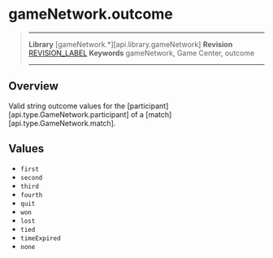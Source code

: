 # gameNetwork.outcome

> --------------------- ------------------------------------------------------------------------------------------
> __Library__           [gameNetwork.*][api.library.gameNetwork]
> __Revision__          [REVISION_LABEL](REVISION_URL)
> __Keywords__          gameNetwork, Game Center, outcome
> --------------------- ------------------------------------------------------------------------------------------

## Overview

Valid string outcome values for the [participant][api.type.GameNetwork.participant] of a [match][api.type.GameNetwork.match].

## Values

* `first`
* `second`
* `third`
* `fourth`
* `quit`
* `won`
* `lost`
* `tied`
* `timeExpired`
* `none`
